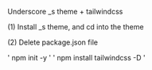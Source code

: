 Underscore _s theme + tailwindcss

(1) Install _s theme, and cd into the theme

(2) Delete package.json file

'
npm init -y
'
'
npm install tailwindcss -D
'
